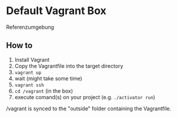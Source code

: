 # Default Vagrant Box

Referenzumgebung

## How to ##
1. Install Vagrant
2. Copy the Vagrantfile into the target directory
3. `vagrant up`
4. wait (might take some time)
5. `vagrant ssh`
5. `cd /vagrant` (in the box)
6. execute comand(s) on your project (e.g. `./activator run`)

/vagrant is synced to the "outside" folder containing the Vagrantfile.
